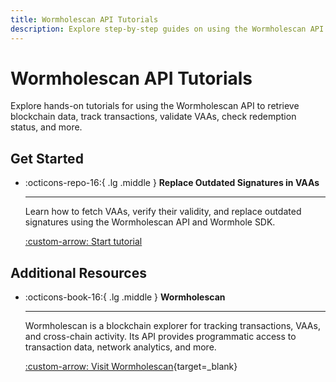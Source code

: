 ```yaml
---
title: Wormholescan API Tutorials
description: Explore step-by-step guides on using the Wormholescan API to fetch VAAs, validate signatures, check redemption status, and process cross-chain transactions.
---
```


# Wormholescan API Tutorials  

Explore hands-on tutorials for using the Wormholescan API to retrieve blockchain data, track transactions, validate VAAs, check redemption status, and more. 

## Get Started  

<div class="grid cards" markdown>  

-   :octicons-repo-16:{ .lg .middle } **Replace Outdated Signatures in VAAs**  

    ---  

    Learn how to fetch VAAs, verify their validity, and replace outdated signatures using the Wormholescan API and Wormhole SDK.  

    [:custom-arrow: Start tutorial](/docs/tutorials/wormholescan/replace-signatures/)  

</div>  

## Additional Resources  

<div class="grid cards" markdown>  

-   :octicons-book-16:{ .lg .middle } **Wormholescan**  

    ---  

    Wormholescan is a blockchain explorer for tracking transactions, VAAs, and cross-chain activity. Its API provides programmatic access to transaction data, network analytics, and more.

    [:custom-arrow: Visit Wormholescan](https://wormholescan.io/){target=\_blank}  

</div>  